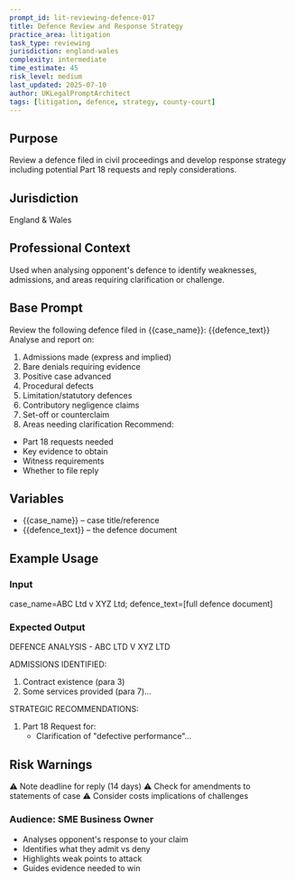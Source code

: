 ```yaml
---
prompt_id: lit-reviewing-defence-017
title: Defence Review and Response Strategy
practice_area: litigation
task_type: reviewing
jurisdiction: england-wales
complexity: intermediate
time_estimate: 45
risk_level: medium
last_updated: 2025-07-10
author: UKLegalPromptArchitect
tags: [litigation, defence, strategy, county-court]
---
```


## Purpose
Review a defence filed in civil proceedings and develop response strategy including potential Part 18 requests and reply considerations.

## Jurisdiction
England & Wales

## Professional Context
Used when analysing opponent's defence to identify weaknesses, admissions, and areas requiring clarification or challenge.

## Base Prompt
Review the following defence filed in {{case_name}}:
{{defence_text}}
Analyse and report on:
1. Admissions made (express and implied)
2. Bare denials requiring evidence
3. Positive case advanced
4. Procedural defects
5. Limitation/statutory defences
6. Contributory negligence claims
7. Set-off or counterclaim
8. Areas needing clarification
Recommend:
- Part 18 requests needed
- Key evidence to obtain
- Witness requirements
- Whether to file reply

## Variables
- {{case_name}} – case title/reference
- {{defence_text}} – the defence document

## Example Usage
### Input
case_name=ABC Ltd v XYZ Ltd; defence_text=[full defence document]

### Expected Output
DEFENCE ANALYSIS - ABC LTD V XYZ LTD

ADMISSIONS IDENTIFIED:
1. Contract existence (para 3)
2. Some services provided (para 7)...

STRATEGIC RECOMMENDATIONS:
1. Part 18 Request for:
   - Clarification of "defective performance"...

## Risk Warnings
⚠️ Note deadline for reply (14 days)
⚠️ Check for amendments to statements of case
⚠️ Consider costs implications of challenges

### Audience: SME Business Owner
- Analyses opponent's response to your claim
- Identifies what they admit vs deny
- Highlights weak points to attack
- Guides evidence needed to win
